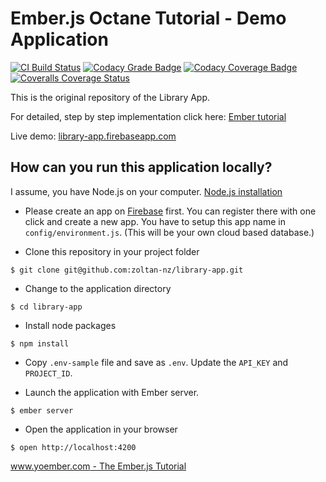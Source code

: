 # Ember.js Octane Tutorial - Demo Application

[![CI Build Status][ci-badge]][ci-badge-url]
[![Codacy Grade Badge][codacy-grade-badge]][codacy-grade-badge-url]
[![Codacy Coverage Badge][codacy-coverage-badge]][codacy-coverage-badge-url]
[![Coveralls Coverage Status][coveralls-badge]][coveralls-badge-url]

[ci-badge]: https://github.com/zoltan-nz/library-app/workflows/CI/badge.svg
[ci-badge-url]: https://github.com/zoltan-nz/library-app/actions?query=workflow:CI
[codacy-grade-badge]: https://app.codacy.com/project/badge/Grade/4ac6ea9d92ad4ae6b7befa2d2c399def
[codacy-grade-badge-url]: https://www.codacy.com/gh/zoltan-nz/library-app/dashboard?utm_source=github.com&utm_medium=referral&utm_content=zoltan-nz/library-app&utm_campaign=Badge_Grade
[codacy-coverage-badge]: https://app.codacy.com/project/badge/Coverage/4ac6ea9d92ad4ae6b7befa2d2c399def
[codacy-coverage-badge-url]: https://www.codacy.com/gh/zoltan-nz/library-app/dashboard?utm_source=github.com&utm_medium=referral&utm_content=zoltan-nz/library-app&utm_campaign=Badge_Coverage
[coveralls-badge]: https://coveralls.io/repos/github/zoltan-nz/library-app/badge.svg?branch=master
[coveralls-badge-url]: https://coveralls.io/github/zoltan-nz/library-app?branch=master

This is the original repository of the Library App.

For detailed, step by step implementation click here: [Ember tutorial](http://yoember.com)

Live demo: [library-app.firebaseapp.com](https://library-app.firebaseapp.com/)

## How can you run this application locally?

I assume, you have Node.js on your computer. [Node.js installation](http://yoember.com/nodejs/the-best-way-to-install-node-js/)

- Please create an app on [Firebase](http://www.firebase.com) first. You can register there with one click and create a new app. You have to setup this app name in `config/environment.js`. (This will be your own cloud based database.)

- Clone this repository in your project folder

```
$ git clone git@github.com:zoltan-nz/library-app.git
```

- Change to the application directory

```
$ cd library-app
```

- Install node packages

```
$ npm install
```

- Copy `.env-sample` file and save as `.env`. Update the `API_KEY` and `PROJECT_ID`.

* Launch the application with Ember server.

```
$ ember server
```

- Open the application in your browser

```
$ open http://localhost:4200
```

[www.yoember.com - The Ember.js Tutorial](http://yoember.com)
